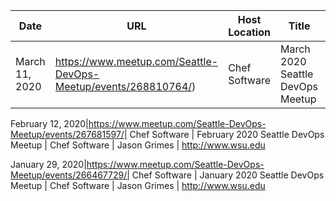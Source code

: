Date|URL|Host Location|Title|Sponsor(s)|Speakers|Artifacts|
----|---|-------------|-----|----------|--------|---------|
March 11, 2020|https://www.meetup.com/Seattle-DevOps-Meetup/events/268810764/)| Chef Software | March 2020 Seattle DevOps Meetup | Chef Software | Jason Grimes | http://www.wsu.edu

February 12, 2020|https://www.meetup.com/Seattle-DevOps-Meetup/events/267681597/| Chef Software | February 2020 Seattle DevOps Meetup | Chef Software | Jason Grimes  | http://www.wsu.edu

January 29, 2020|https://www.meetup.com/Seattle-DevOps-Meetup/events/266467729/| Chef Software | January 2020 Seattle DevOps Meetup | Chef Software | Jason Grimes  | http://www.wsu.edu
